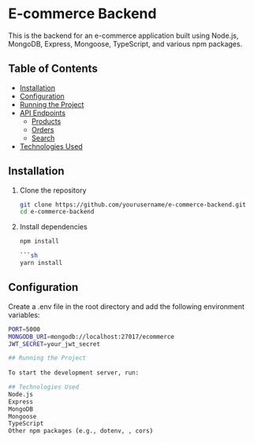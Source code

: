 # E-commerce Backend

This is the backend for an e-commerce application built using Node.js, MongoDB, Express, Mongoose, TypeScript, and various npm packages.

## Table of Contents

- [Installation](#installation)
- [Configuration](#configuration)
- [Running the Project](#running-the-project)
- [API Endpoints](#api-endpoints)
  - [Products](#products)
  - [Orders](#orders)
  - [Search](#search)
- [Technologies Used](#technologies-used)

## Installation

1. Clone the repository

   ```sh
   git clone https://github.com/yourusername/e-commerce-backend.git
   cd e-commerce-backend

   ```

2. Install dependencies

   ````sh
   npm install

   ```sh
   yarn install
   ````

## Configuration

Create a .env file in the root directory and add the following environment variables:

```sh
PORT=5000
MONGODB_URI=mongodb://localhost:27017/ecommerce
JWT_SECRET=your_jwt_secret

## Running the Project
  
To start the development server, run:

## Technologies Used
Node.js
Express
MongoDB
Mongoose
TypeScript
Other npm packages (e.g., dotenv, , cors)